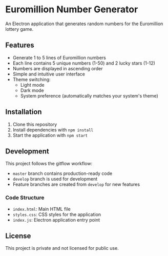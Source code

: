 # Euromillion Number Generator

An Electron application that generates random numbers for the Euromillion lottery game.

## Features

- Generate 1 to 5 lines of Euromillion numbers
- Each line contains 5 unique numbers (1-50) and 2 lucky stars (1-12)
- Numbers are displayed in ascending order
- Simple and intuitive user interface
- Theme switching:
  - Light mode
  - Dark mode
  - System preference (automatically matches your system's theme)

## Installation

1. Clone this repository
2. Install dependencies with `npm install`
3. Start the application with `npm start`

## Development

This project follows the gitflow workflow:
- `master` branch contains production-ready code
- `develop` branch is used for development
- Feature branches are created from `develop` for new features

### Code Structure
- `index.html`: Main HTML file
- `styles.css`: CSS styles for the application
- `index.js`: Electron application entry point

## License

This project is private and not licensed for public use.
